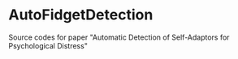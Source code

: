 # AutoFidgetDetection
Source codes for paper "Automatic Detection of Self-Adaptors for Psychological Distress"
